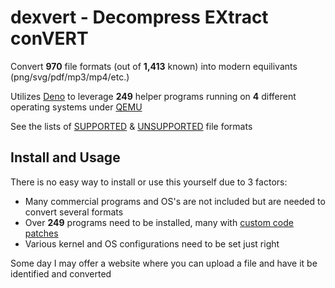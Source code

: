 # dexvert - Decompress EXtract conVERT
Convert **970** file formats (out of **1,413** known) into modern equilivants (png/svg/pdf/mp3/mp4/etc.)

Utilizes [Deno](https://deno.land/) to leverage **249** helper programs running on **4** different operating systems under [QEMU](https://www.qemu.org/)

See the lists of [SUPPORTED](SUPPORTED.md) & [UNSUPPORTED](UNSUPPORTED.md) file formats

## Install and Usage
There is no easy way to install or use this yourself due to 3 factors:
* Many commercial programs and OS's are not included but are needed to convert several formats
* Over **249** programs need to be installed, many with [custom code patches](https://github.com/Sembiance/dexvert-gentoo-overlay)
* Various kernel and OS configurations need to be set just right

Some day I may offer a website where you can upload a file and have it be identified and converted